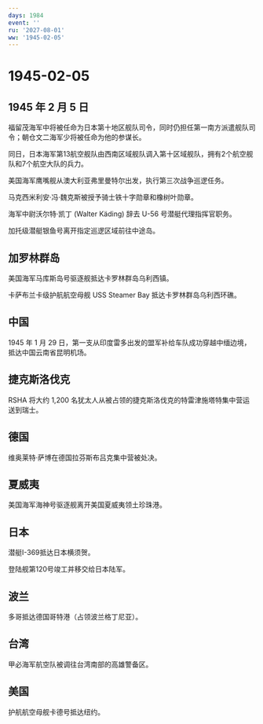 ```yaml
---
days: 1984
event: ''
ru: '2027-08-01'
ww: '1945-02-05'
---
```


# 1945-02-05

## 1945 年 2 月 5 日

福留茂海军中将被任命为日本第十地区舰队司令，同时仍担任第一南方派遣舰队司令；朝仓文二海军少将被任命为他的参谋长。

同日，日本海军第13航空舰队由西南区域舰队调入第十区域舰队，拥有2个航空舰队和7个航空大队的兵力。

美国海军鹰嘴舰从澳大利亚弗里曼特尔出发，执行第三次战争巡逻任务。

马克西米利安·冯·魏克斯被授予骑士铁十字勋章和橡树叶勋章。

海军中尉沃尔特·凯丁 (Walter Käding) 辞去 U-56 号潜艇代理指挥官职务。

加托级潜艇银鱼号离开指定巡逻区域前往中途岛。

## 加罗林群岛

美国海军马库斯岛号驱逐舰抵达卡罗林群岛乌利西镇。

卡萨布兰卡级护航航空母舰 USS Steamer Bay 抵达卡罗林群岛乌利西环礁。

## 中国

1945 年 1 月 29
日，第一支从印度雷多出发的盟军补给车队成功穿越中缅边境，抵达中国云南省昆明机场。

## 捷克斯洛伐克

RSHA 将大约 1,200
名犹太人从被占领的捷克斯洛伐克的特雷津施塔特集中营运送到瑞士。

## 德国

维奥莱特·萨博在德国拉芬斯布吕克集中营被处决。

## 夏威夷

美国海军海神号驱逐舰离开美国夏威夷领土珍珠港。

## 日本

潜艇I-369抵达日本横须贺。

登陆舰第120号竣工并移交给日本陆军。

## 波兰

多哥抵达德国哥特港（占领波兰格丁尼亚）。

## 台湾

甲必海军航空队被调往台湾南部的高雄警备区。

## 美国

护航航空母舰卡德号抵达纽约。